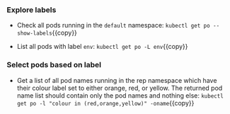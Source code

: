 
### Explore labels

* Check all pods running in the `default` namespace:
`kubectl get po --show-labels`{{copy}}

* List all pods with label `env`:
`kubectl get po -L env`{{copy}}

### Select pods based on label

* Get a list of all pod names running in the rep namespace which have their colour label set to either orange, red, or yellow. 
The returned pod name list should contain only the pod names and nothing else:
`kubectl get po -l "colour in (red,orange,yellow)" -oname`{{copy}}
